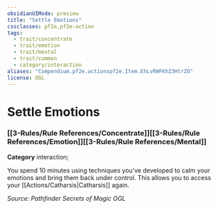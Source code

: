 ```yaml
---
obsidianUIMode: preview
title: "Settle Emotions"
cssclasses: pf2e,pf2e-action
tags:
  - trait/concentrate
  - trait/emotion
  - trait/mental
  - trait/common
  - category/interaction
aliases: "Compendium.pf2e.actionspf2e.Item.EhLvRWFKhZ3HtrZO"
license: OGL
---
```

# Settle Emotions

### [[3-Rules/Rule References/Concentrate]][[3-Rules/Rule References/Emotion]][[3-Rules/Rule References/Mental]]

**Category** interaction; 




You spend 10 minutes using techniques you've developed to calm your emotions and bring them back under control. This allows you to access your [[Actions/Catharsis|Catharsis]] again.

*Source: Pathfinder Secrets of Magic*
*OGL*
